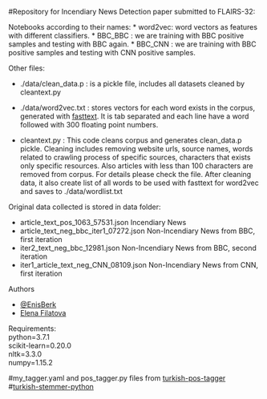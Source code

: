 
#Repository for Incendiary News Detection paper submitted to FLAIRS-32:


Notebooks according to their names:
	* word2vec: word vectors as features with different classifiers.
	* BBC_BBC : we are training with BBC positive samples and testing with BBC again.
	* BBC_CNN : we are training with BBC positive samples and testing with CNN positive samples.


Other files:

* ./data/clean_data.p : is a pickle file, includes all datasets cleaned by cleantext.py

* ./data/word2vec.txt : stores vectors for each word exists in the corpus, generated with [fasttext](https://github.com/facebookresearch/fastText). It is tab separated and each line have a word followed with 300 floating point numbers.

* cleantext.py : This code cleans corpus and generates clean_data.p pickle. Cleaning includes removing website urls, source names, words related to crawling process of specific sources, characters that exists only specific resources. Also articles with less than 100 characters are removed from corpus. For details please check the file. 
After cleaning data, it also create list of all words to be used with fasttext for word2vec and saves to ./data/wordlist.txt

Original data collected is stored in data folder:
* article_text_pos_1063_57531.json        Incendiary News
* article_text_neg_bbc_iter1_07272.json   Non-Incendiary News from BBC, first iteration
* iter2_text_neg_bbc_12981.json           Non-Incendiary News from BBC, second iteration
* iter1_article_text_neg_CNN_08109.json   Non-Incendiary News from CNN, first iteration

Authors
* [@EnisBerk](https://github.com/EnisBerk)
* [Elena Filatova](https://ef2020.commons.gc.cuny.edu/)


Requirements:  
python=3.7.1  
scikit-learn=0.20.0  
nltk=3.3.0  
numpy=1.15.2  

#my_tagger.yaml and pos_tagger.py files from [turkish-pos-tagger](https://github.com/onuryilmaz/turkish-pos-tagger/tree/a889bc2e633561f5050035cd1ffaf91b3ef38fe5)  
#[turkish-stemmer-python](https://github.com/otuncelli/turkish-stemmer-python/tree/1f60006c023152e46e5704065cdc51e68d63240a)


	
